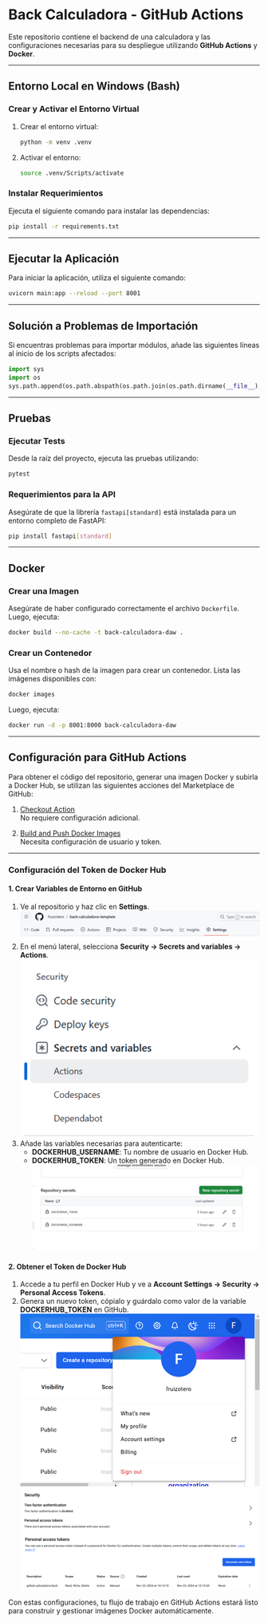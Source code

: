 
# Back Calculadora - GitHub Actions

Este repositorio contiene el backend de una calculadora y las configuraciones necesarias para su despliegue utilizando **GitHub Actions** y **Docker**.

---

## Entorno Local en Windows (Bash)

### Crear y Activar el Entorno Virtual
1. Crear el entorno virtual:
   ```bash
   python -m venv .venv
   ```
2. Activar el entorno:
   ```bash
   source .venv/Scripts/activate
   ```

### Instalar Requerimientos
Ejecuta el siguiente comando para instalar las dependencias:
```bash
pip install -r requirements.txt
```

---

## Ejecutar la Aplicación

Para iniciar la aplicación, utiliza el siguiente comando:
```bash
uvicorn main:app --reload --port 8001
```

---

## Solución a Problemas de Importación

Si encuentras problemas para importar módulos, añade las siguientes líneas al inicio de los scripts afectados:
```python
import sys
import os
sys.path.append(os.path.abspath(os.path.join(os.path.dirname(__file__), '..')))
```

---

## Pruebas

### Ejecutar Tests
Desde la raíz del proyecto, ejecuta las pruebas utilizando:
```bash
pytest
```

### Requerimientos para la API
Asegúrate de que la librería `fastapi[standard]` está instalada para un entorno completo de FastAPI:
```bash
pip install fastapi[standard]
```

---

## Docker

### Crear una Imagen
Asegúrate de haber configurado correctamente el archivo `Dockerfile`. Luego, ejecuta:
```bash
docker build --no-cache -t back-calculadora-daw .
```

### Crear un Contenedor
Usa el nombre o hash de la imagen para crear un contenedor. Lista las imágenes disponibles con:
```bash
docker images
```

Luego, ejecuta:
```bash
docker run -d -p 8001:8000 back-calculadora-daw
```

---

## Configuración para GitHub Actions

Para obtener el código del repositorio, generar una imagen Docker y subirla a Docker Hub, se utilizan las siguientes acciones del Marketplace de GitHub:

1. [Checkout Action](https://github.com/marketplace/actions/checkout)  
   No requiere configuración adicional.

2. [Build and Push Docker Images](https://github.com/marketplace/actions/build-and-push-docker-images)  
   Necesita configuración de usuario y token.

---

### Configuración del Token de Docker Hub

#### 1. Crear Variables de Entorno en GitHub
1. Ve al repositorio y haz clic en **Settings**.
   ![imagen 01](assets/github_action_01.png)
2. En el menú lateral, selecciona **Security → Secrets and variables → Actions**.
   ![imagen 02](assets/github_action_02.png)
3. Añade las variables necesarias para autenticarte:
   - **DOCKERHUB_USERNAME**: Tu nombre de usuario en Docker Hub.
   - **DOCKERHUB_TOKEN**: Un token generado en Docker Hub.  
   ![imagen 03](assets/github_action_03.png)

#### 2. Obtener el Token de Docker Hub
1. Accede a tu perfil en Docker Hub y ve a **Account Settings → Security → Personal Access Tokens**.
2. Genera un nuevo token, cópialo y guárdalo como valor de la variable **DOCKERHUB_TOKEN** en GitHub.
   ![imagen 04](assets/github_action_04.png)  
   ![imagen 05](assets/github_action_05.png)  
   ![imagen 06](assets/github_action_06.png)

Con estas configuraciones, tu flujo de trabajo en GitHub Actions estará listo para construir y gestionar imágenes Docker automáticamente.
